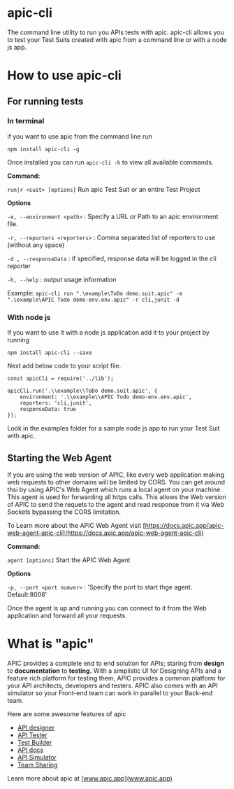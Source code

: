 # apic-cli
The command line utility to run you APIs tests with apic. apic-cli allows you to test your Test Suits created with apic from a command line or with a node js app. 
# How to use apic-cli
## For running tests
### In terminal
if you   want to use apic from the command line run

    npm install apic-cli -g

Once installed you can run `apic-cli -h` to view all available commands.

**Command:**

`run|r <suit> [options]`  Run apic Test Suit or an entire Test Project

**Options**

`-e, --environment <path>`  :   Specify a URL or Path to an apic environment file.

`-r, --reporters <reporters>` :  Comma separated list of reporters to use (without any space)

`-d , --responseData`  :  if specified, response data will be logged in the cli reporter

`-h, --help`  : output usage information

Example: `apic-cli run ".\example\ToDo demo.suit.apic" -e ".\example\APIC Todo demo-env.env.apic" -r cli,junit -d`

### With node js
If you want to use it with a node js application add it to your project by running

    npm install apic-cli --save
Next add below code to your script file.

    const apicCli = require('../lib');
   
    apicCli.run('.\\example\\ToDo demo.suit.apic', {
	    environment: '.\\example\\APIC Todo demo-env.env.apic',
	    reporters: 'cli,junit',
	    responseData: true
    });

Look in the examples folder for a sample node js app to run your Test Suit with apic. 

## Starting the Web Agent
If you are using the web version of APIC, like every web application making web requests to other domains will be limited by CORS. You can get around thsi by using APIC's Web Agent which runs a local agent on your machine. This agent is used for forwarding all https calls. This allows the Web version of APIC to send the requets to the agent and read response from it via Web Sockets bypassing the CORS limitation.

To Learn more about the APIC Web Agent visit [https://docs.apic.app/apic-web-agent-apic-cli](https://docs.apic.app/apic-web-agent-apic-cli)

**Command:**

`agent [options]`  Start the APIC Web Agent

**Options**

`-p, --port <port numver>`  :   'Specify the port to start thge agent. Default:8008'

Once the agent is up and running you can connect to it from the Web application and forward all your requests.
# What is "apic"
APIC provides a complete end to end solution for APIs; staring from **design** to **documentation** to **testing.** With a simplistic UI for Designing APIs and a feature rich platform for testing them, APIC provides a common platform for your API architects, developers and testers. APIC also comes with an API simulator so your Front-end team can work in parallel to your Back-end team.

Here are some awesome features of apic

 - [API designer](https://apic.app/docs/designer.html)
 - [API Tester](https://apic.app/docs/tester.html)
 - [Test Builder](https://docs.apic.app/tester/using-test-builder)
 - [API docs](https://apic.app/docs/docs.html)
 - [API Simulator](https://apic.app/docs/simulator.html)
 - [Team Sharing](https://apic.app/docs/sharing.html)

Learn more about apic at [www.apic.app](www.apic.app)


